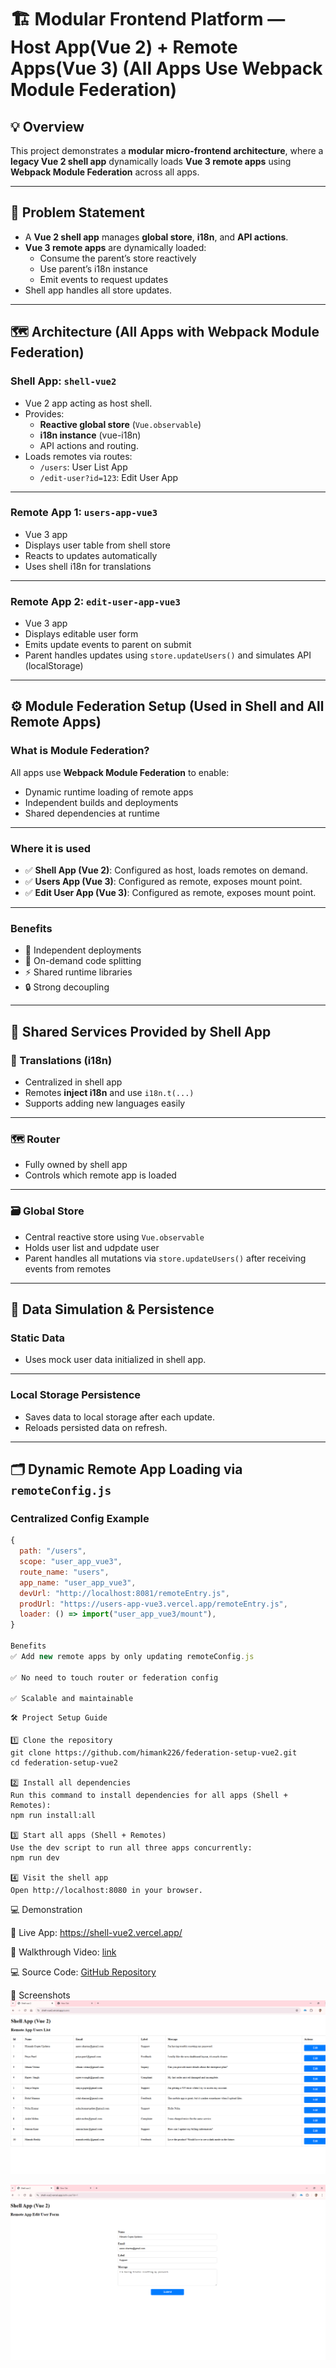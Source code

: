 # 🏗️ Modular Frontend Platform — Host App(Vue 2) + Remote Apps(Vue 3) (All Apps Use Webpack Module Federation)

## 💡 Overview

This project demonstrates a **modular micro-frontend architecture**, where a **legacy Vue 2 shell app** dynamically loads **Vue 3 remote apps** using **Webpack Module Federation** across all apps.

---

## 🚩 Problem Statement

- A **Vue 2 shell app** manages **global store**, **i18n**, and **API actions**.
- **Vue 3 remote apps** are dynamically loaded:
  - Consume the parent’s store reactively
  - Use parent’s i18n instance
  - Emit events to request updates
- Shell app handles all store updates.

---

## 🗺️ Architecture (All Apps with Webpack Module Federation)

### Shell App: `shell-vue2`

- Vue 2 app acting as host shell.
- Provides:
  - **Reactive global store** (`Vue.observable`)
  - **i18n instance** (vue-i18n)
  - API actions and routing.
- Loads remotes via routes:
  - `/users`: User List App
  - `/edit-user?id=123`: Edit User App

---

### Remote App 1: `users-app-vue3`

- Vue 3 app
- Displays user table from shell store
- Reacts to updates automatically
- Uses shell i18n for translations

---

### Remote App 2: `edit-user-app-vue3`

- Vue 3 app
- Displays editable user form
- Emits update events to parent on submit
- Parent handles updates using `store.updateUsers()` and simulates API (localStorage)

---

## ⚙️ Module Federation Setup (Used in Shell and All Remote Apps)

### What is Module Federation?

All apps use **Webpack Module Federation** to enable:

- Dynamic runtime loading of remote apps
- Independent builds and deployments
- Shared dependencies at runtime

---

### Where it is used

- ✅ **Shell App (Vue 2)**: Configured as host, loads remotes on demand.
- ✅ **Users App (Vue 3)**: Configured as remote, exposes mount point.
- ✅ **Edit User App (Vue 3)**: Configured as remote, exposes mount point.

---

### Benefits

- 🎯 Independent deployments
- 🚀 On-demand code splitting
- ⚡ Shared runtime libraries
- 🔒 Strong decoupling

---

## 🧩 Shared Services Provided by Shell App

### 💬 Translations (i18n)

- Centralized in shell app
- Remotes **inject i18n** and use `i18n.t(...)`
- Supports adding new languages easily

---

### 🗺️ Router

- Fully owned by shell app
- Controls which remote app is loaded

---

### 🗃️ Global Store

- Central reactive store using `Vue.observable`
- Holds user list and udpdate user
- Parent handles all mutations via `store.updateUsers()` after receiving events from remotes

---

## 💾 Data Simulation & Persistence

### Static Data

- Uses mock user data initialized in shell app.

---

### Local Storage Persistence

- Saves data to local storage after each update.
- Reloads persisted data on refresh.

---

## 🗂️ Dynamic Remote App Loading via `remoteConfig.js`

### Centralized Config Example

```js
{
  path: "/users",
  scope: "user_app_vue3",
  route_name: "users",
  app_name: "user_app_vue3",
  devUrl: "http://localhost:8081/remoteEntry.js",
  prodUrl: "https://users-app-vue3.vercel.app/remoteEntry.js",
  loader: () => import("user_app_vue3/mount"),
}

Benefits
✅ Add new remote apps by only updating remoteConfig.js

✅ No need to touch router or federation config

✅ Scalable and maintainable
```

```
🛠️ Project Setup Guide

1️⃣ Clone the repository
git clone https://github.com/himank226/federation-setup-vue2.git
cd federation-setup-vue2

2️⃣ Install all dependencies
Run this command to install dependencies for all apps (Shell + Remotes):
npm run install:all

3️⃣ Start all apps (Shell + Remotes)
Use the dev script to run all three apps concurrently:
npm run dev

4️⃣ Visit the shell app
Open http://localhost:8080 in your browser.
```

💻 Demonstration

🔗 Live App: https://shell-vue2.vercel.app/

🎥 Walkthrough Video: [link](https://www.loom.com/share/395249f7637e44a2bd2b79e94bbaf2c1?sid=1c417146-00c3-4904-b8dc-3b2e7d129736)

💻 Source Code: [GitHub Repository](https://github.com/himank226/federation-setup-vue2)

📸 Screenshots
![User List Page](./screenshots/screenshot-user-list.png)

![Edit User Page](./screenshots/screenshot-edit.png)
